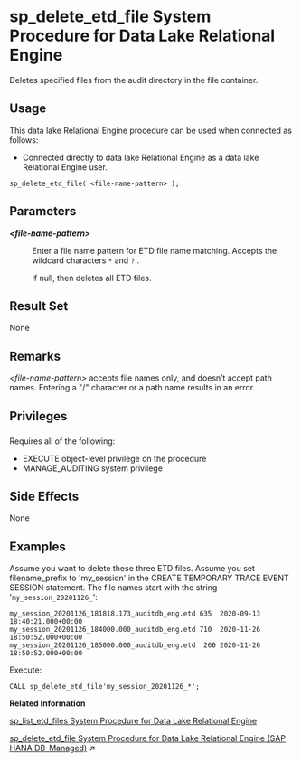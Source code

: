 <!-- loiod2e6eeca3f2448159215eead4f812adf -->

# sp\_delete\_etd\_file System Procedure for Data Lake Relational Engine

Deletes specified files from the audit directory in the file container.



<a name="loiod2e6eeca3f2448159215eead4f812adf__section_p4t_vqn_14b"/>

## Usage

This data lake Relational Engine procedure can be used when connected as follows:

-   Connected directly to data lake Relational Engine as a data lake Relational Engine user.



```
sp_delete_etd_file( <file-name-pattern> );
```



<a name="loiod2e6eeca3f2448159215eead4f812adf__sp_delete_etd_file_parm1"/>

## Parameters


<dl>
<dt><b>

*<file-name-pattern\>*

</b></dt>
<dd>

Enter a file name pattern for ETD file name matching. Accepts the wildcard characters `*` and `?` .

If null, then deletes all ETD files.



</dd>
</dl>



<a name="loiod2e6eeca3f2448159215eead4f812adf__sp_delete_etd_file_result1"/>

## Result Set

None



<a name="loiod2e6eeca3f2448159215eead4f812adf__sp_delete_etd_file_remarks1"/>

## Remarks

*<file-name-pattern\>* accepts file names only, and doesn’t accept path names. Entering a "/" character or a path name results in an error.



<a name="loiod2e6eeca3f2448159215eead4f812adf__sp_delete_etd_file_priv1"/>

## Privileges



### 

Requires all of the following:

-   EXECUTE object-level privilege on the procedure
-   MANAGE\_AUDITING system privilege



<a name="loiod2e6eeca3f2448159215eead4f812adf__sp_delete_etd_file_sideeffects1"/>

## Side Effects

None



<a name="loiod2e6eeca3f2448159215eead4f812adf__sp_delete_etd_file_example1"/>

## Examples

Assume you want to delete these three ETD files. Assume you set filename\_prefix to 'my\_session' in the CREATE TEMPORARY TRACE EVENT SESSION statement. The file names start with the string '`my_session_20201126_`':

```
my_session_20201126_181818.173_auditdb_eng.etd 635  2020-09-13 18:40:21.000+00:00
my_session_20201126_184000.000_auditdb_eng.etd 710  2020-11-26 18:50:52.000+00:00
my_session_20201126_185000.000_auditdb_eng.etd  260 2020-11-26 18:50:52.000+00:00
```

Execute:

```
CALL sp_delete_etd_file'my_session_20201126_*';
```

**Related Information**  


[sp\_list\_etd\_files System Procedure for Data Lake Relational Engine](sp-list-etd-files-system-procedure-for-data-lake-relational-engine-5f0eb4a.md "Lists the event trace data (ETD) files logged to the file container by database auditing.")

[sp_delete_etd_file System Procedure for Data Lake Relational Engine (SAP HANA DB-Managed)](https://help.sap.com/viewer/a898e08b84f21015969fa437e89860c8/2023_4_QRC/en-US/ee5019e64a0247cbaf7c8cde5905b3a2.html "Deletes specified files from the audit directory in the file container.") :arrow_upper_right:

